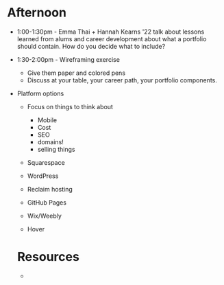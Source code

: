 # Afternoon 

* 1:00-1:30pm - Emma Thai + Hannah Kearns '22 talk about lessons learned from alums and career development about what a portfolio should contain. How do you decide what to include?
* 1:30-2:00pm - Wireframing exercise 
  * Give them paper and colored pens
  * Discuss at your table, your career path, your portfolio components. 
* Platform options 
  * Focus on things to think about 
    * Mobile
    * Cost
    * SEO
    * domains! 
    * selling things
    
  * Squarespace
  * WordPress
  * Reclaim hosting
  * GitHub Pages 
  * Wix/Weebly
  * Hover 
  
  
  
  # Resources
  * 
